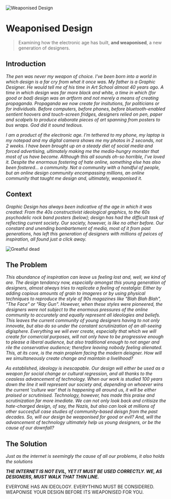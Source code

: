 ![Weaponised Design](https://user-images.githubusercontent.com/93599281/139946882-2c23c862-e858-4e3c-a784-e470eefe03b2.jpg)

# Weaponised Design                                                                                                                                                           
> Examining how the electronic age has built, **and weaponised**, a new generation of designers.
                                                                                                
## Introduction

*The pen was never my weapon of choice. I've been born into a world in which design is a far cry from what it once was. My father is a Graphic Designer. He would tell me of his time in Art School almost 40 years ago. A time in which design was far more black and white, a time in which (for good or bad) design was an artform and not merely a means of creating propaganda. Propaganda we now create for insitutions, for politicians or for individuals. Before computers, before phones, before bluetooth-enabled sentient hoovers and touch-screen fridges, designers relied on pen, paper and scalpels to produce elaborate pieces of art spanning from posters to bus wraps. God did it sound tedious.*

*I am a product of the electronic age. I’m tethered to my phone, my laptop is my notepad and my digital camera shows me my photos in 2 seconds, not 2 weeks. I have been brought up on a steady diet of social media and forced advertising, ultimately making me the media-hungry monster that most of us have become. Although this all sounds oh-so horrible, I've loved it. Despite the enormous fostering of hate online, something else has also been fostered… a community. Not a community with a handful of people, but an online design community encompassing millions, an online community that taught me design and, ultimately, weaponised it.*

## Context

*Graphic Design has always been indicative of the age in which it was created: From the 40s constructivist ideological graphics, to the 60s psychodelic rock band posters (below); design has had the difficult task of reflecting current society. Our society, however, is like no other before. Our constant and unending bombartement of media, most of it from past generations, has left this generation of designers with millions of peices of inspiration, all found just a click away.*

![Greatful dead](https://user-images.githubusercontent.com/93599281/139965665-d848964d-d337-4827-8d4f-7e2309f724aa.jpg)

## The Problem

*This abundance of inspiration can leave us feeling lost and, well, we kind of are. The design tendancy now, especially amongst this young generation of designers, almost always tries to replicate a feeling of nostalgia: Either by adding copious amounts of grain to imageres or by using physical techniques to reproduce the style of 90s magazines like "Blah Blah Blah", "The Face" or "Ray Gun". However, when these styles were pioneered, the designers were not subject to the enormous pressures of the online community to accurately and equally represent all ideologies and beliefs. This leaves the current community of young designers having to not only innovate, but also do so under the constant scrutinization of an all-seeing digisphere. Everything we will ever create, especially that which we will create for comercial purposes, will not only have to be progressive enough to please a liberal audience, but also traditional enough to not anger and rile the conservative audience; therefore leaving nobody feeling alienated. This, at its core, is the main proplem facing the modern deisgner. How will we simultaneously create change and maintain a livelihood?*

*As established, ideology is inescapable. Our design will either be used as a weapon for social change or cultural regression, and all thanks to the ceasless advancement of technology. When our work is studied 100 years down the line it will represent our society and, depending on whoever wins the current 'culture war' that is happening all around us, it will be either praised or scrutinised. Technology, however, has made this praise and scrutinization far more imediate. We can not only look back and critisize the hate-charged design, of say, the Nazis, but also can look at millions of other succesfull case studies of community-based deisgn from the past decades. So, will our design be weaponised for good or evil? And, will the advancement of technology ultimately help us young designers, or be the cause of our downfall?*

## The Solution

*Just as the internet is seemingly the cause of all our problems, it also holds the solutions*


***THE INTERNET IS NOT EVIL, YET IT MUST BE USED CORRECTLY. WE, AS DESIGNERS, MUST WALK THAT THIN LINE.***

EVERYONE HAS AN IDEOLOGY. EVERYTHING MUST BE CONSIDERED. WEAPONISE YOUR DESIGN BEFORE ITS WEAPONISED FOR YOU.
